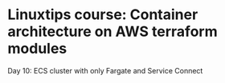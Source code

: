 # Linuxtips course: Container architecture on AWS terraform modules

Day 10: ECS cluster with only Fargate and Service Connect

